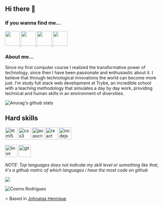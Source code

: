 ## Hi there 👋

### If you wanna find me...

<a href="https://github.com/cosmors" target="_blank">
  <img src="https://cdn.iconscout.com/icon/free/png-256/github-108-438008.png" width="48px" height="48px">
</a>  
<a href="https://www.linkedin.com/in/cosmo-rodrigues-5939871b0/" target="_blank">
  <img src="https://i.ibb.co/Kx2GSrT/linkedin.png" width="48px" height="48px">
</a>  
<a href="https://www.instagram.com/cosmo.rsilva/" target="_blank">
  <img src="https://cdn.icon-icons.com/icons2/1211/PNG/512/1491579602-yumminkysocialmedia36_83067.png" width="48px" height="48px">
</a>  
<a href="https://www.facebook.com/cosmo.rodris/" target="_blank">
  <img src="https://i.ibb.co/zmYNW4p/facebook.png" width="48px" height="48px">
</a> 

### About me...
Since my first computer course I realized the transformative power of technology, since then I have been passionate and enthusiastic about it. I believe that through technological innovations the world can become more just. I'm study full stack web development at Trybe, an incredible school with a teaching methodology that simulates a day by day work, providing technical and human skills in an environment of diversities. 

![Anurag's github stats](https://github-readme-stats.vercel.app/api?username=cosmors&theme=radical&show_icons=true)

## Hard skills
<p align="left">
  <img src="https://devicons.github.io/devicon/devicon.git/icons/html5/html5-original-wordmark.svg" alt="html5" width="40" height="40"/> 
  <img src="https://devicons.github.io/devicon/devicon.git/icons/css3/css3-original-wordmark.svg" alt="css3" width="40" height="40"/> 
  <img src="https://devicons.github.io/devicon/devicon.git/icons/javascript/javascript-original.svg" alt="javascript" width="40" height="40"/> 
  <img src="https://devicons.github.io/devicon/devicon.git/icons/react/react-original-wordmark.svg" alt="react" width="40" height="40"/> 
  <img src="https://devicons.github.io/devicon/devicon.git/icons/nodejs/nodejs-original-wordmark.svg" alt="nodejs" width="40" height="40"/> 
</p>

<p>
  <img src="https://devicons.github.io/devicon/devicon.git/icons/linux/linux-original.svg" alt="linux" width="40" height="40" />
  <img src="https://devicons.github.io/devicon/devicon.git/icons/git/git-original.svg" alt="git" width="40" height="40"/> 
</p>

*NOTE: Top languages does not indicate my skill level or something like that, it's a github metric of which languages i have the most code on github*

<a href="https://github.com/anuraghazra/github-readme-stats">
  <!-- Change the `github-readme-stats.anuraghazra1.vercel.app` to `github-readme-stats.vercel.app`  -->
  <img align="center" src="https://github-readme-stats.vercel.app/api/top-langs/?username=cosmors&layout=compact&theme=material-palenight" />
</a>

<!--
**cosmors/cosmors** is a ✨ _special_ ✨ repository because its `README.md` (this file) appears on your GitHub profile.

Here are some ideas to get you started:

- 🔭 I’m currently working on ...
- 🌱 I’m currently learning ...
- 👯 I’m looking to collaborate on ...
- 🤔 I’m looking for help with ...
- 💬 Ask me about ...
- 📫 How to reach me: ...
- 😄 Pronouns: ...
- ⚡ Fun fact: ...
-->

<p align="left"> <img src="https://komarev.com/ghpvc/?username=cosmors" alt="Cosmo Rodrigues" /> </p>

⭐️ Based in [Johnatas Henrique](https://github.com/johnatas-henrique/johnatas-henrique)
